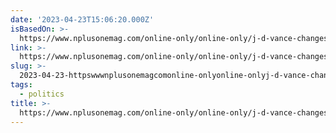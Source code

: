 ```yaml
---
date: '2023-04-23T15:06:20.000Z'
isBasedOn: >-
  https://www.nplusonemag.com/online-only/online-only/j-d-vance-changes-the-subject/
link: >-
  https://www.nplusonemag.com/online-only/online-only/j-d-vance-changes-the-subject/
slug: >-
  2023-04-23-httpswwwnplusonemagcomonline-onlyonline-onlyj-d-vance-changes-the-subject
tags:
  - politics
title: >-
  https://www.nplusonemag.com/online-only/online-only/j-d-vance-changes-the-subject/
---
```



